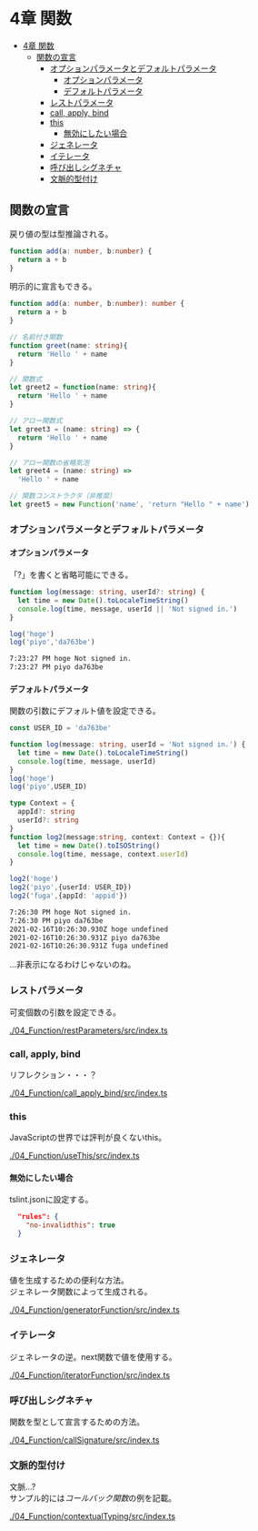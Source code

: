 # 4章 関数

- [4章 関数](#4章-関数)
  - [関数の宣言](#関数の宣言)
    - [オプションパラメータとデフォルトパラメータ](#オプションパラメータとデフォルトパラメータ)
      - [オプションパラメータ](#オプションパラメータ)
      - [デフォルトパラメータ](#デフォルトパラメータ)
    - [レストパラメータ](#レストパラメータ)
    - [call, apply, bind](#call-apply-bind)
    - [this](#this)
      - [無効にしたい場合](#無効にしたい場合)
    - [ジェネレータ](#ジェネレータ)
    - [イテレータ](#イテレータ)
    - [呼び出しシグネチャ](#呼び出しシグネチャ)
    - [文脈的型付け](#文脈的型付け)

## 関数の宣言

戻り値の型は型推論される。

```ts
function add(a: number, b:number) {
  return a + b
}
```

明示的に宣言もできる。

``` ts
function add(a: number, b:number): number {
  return a + b
}
```

``` ts
// 名前付き関数
function greet(name: string){
  return 'Hello ' + name
}

// 関数式
let greet2 = function(name: string){
  return 'Hello ' + name
}

// アロー関数式
let greet3 = (name: string) => {
  return 'Hello ' + name
}

// アロー関数の省略気泡
let greet4 = (name: string) =>
  'Hello ' + name

// 関数コンストラクタ（非推奨）
let greet5 = new Function('name', 'return "Hello " + name')
```

### オプションパラメータとデフォルトパラメータ

#### オプションパラメータ

「?」を書くと省略可能にできる。

``` ts : ./04_Function/optionParameters/src/sample.ts
function log(message: string, userId?: string) {
  let time = new Date().toLocaleTimeString()
  console.log(time, message, userId || 'Not signed in.')
}

log('hoge')
log('piyo','da763be')
```

``` txt
7:23:27 PM hoge Not signed in.
7:23:27 PM piyo da763be
```

#### デフォルトパラメータ

関数の引数にデフォルト値を設定できる。

``` ts : ./04_Function/defaultParameters/src/sample.ts
const USER_ID = 'da763be'

function log(message: string, userId = 'Not signed in.') {
  let time = new Date().toLocaleTimeString()
  console.log(time, message, userId)
}
log('hoge')
log('piyo',USER_ID)

type Context = {
  appId?: string
  userId?: string
}
function log2(message:string, context: Context = {}){
  let time = new Date().toISOString()
  console.log(time, message, context.userId)
}

log2('hoge')
log2('piyo',{userId: USER_ID})
log2('fuga',{appId: 'appid'})
```

``` txt
7:26:30 PM hoge Not signed in.
7:26:30 PM piyo da763be
2021-02-16T10:26:30.930Z hoge undefined
2021-02-16T10:26:30.931Z piyo da763be
2021-02-16T10:26:30.931Z fuga undefined
```

…非表示になるわけじゃないのね。

### レストパラメータ

可変個数の引数を設定できる。

[./04_Function/restParameters/src/index.ts](./04_Function/restParameters/src/index.ts)

### call, apply, bind

リフレクション・・・？

[./04_Function/call_apply_bind/src/index.ts](./04_Function/call_apply_bind/src/index.ts)

### this

JavaScriptの世界では評判が良くないthis。

[./04_Function/useThis/src/index.ts](./04_Function/useThis/src/index.ts)

#### 無効にしたい場合

tslint.jsonに設定する。

``` json
  "rules": {
    "no-invalidthis": true
  }

```

### ジェネレータ

値を生成するための便利な方法。  
ジェネレータ関数によって生成される。

[./04_Function/generatorFunction/src/index.ts](./04_Function/generatorFunction/src/index.ts)

### イテレータ

ジェネレータの逆。next関数で値を使用する。

[./04_Function/iteratorFunction/src/index.ts](./04_Function/iteratorFunction/src/index.ts)

### 呼び出しシグネチャ

関数を型として宣言するための方法。

[./04_Function/callSignature/src/index.ts](./04_Function/callSignature/src/index.ts)

### 文脈的型付け

文脈...?  
サンプル的には*コールバック関数*の例を記載。

[./04_Function/contextualTyping/src/index.ts](./04_Function/contextualTyping/src/index.ts)

